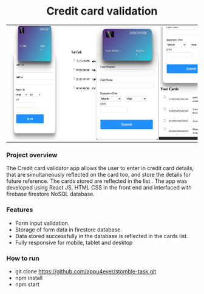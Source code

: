 <h1 align="center">Credit card validation</h1>

<table>
  <tr>
    <td valign="top"><img src="src/images/Desktop.png" height="300"/></td>
    <td valign="top">
      <div style="display:flex;justify-content:center;">
        <img src="src/images/Mobile-1.png" height="300" />
         <img src="src/images/Mobile-2.png" height="300" />
      </div>
    </td>
  </tr>
</table>

### Project overview
The Credit card validator app allows the user to enter in credit card details, that are simultaneously reflected on the card too, 
and store the details for future reference. The cards stored are reflected in the list . The app was developed using React JS, HTML 
CSS in the front end and interfaced with firebase firestore NoSQL database.

### Features
- Form input validation.
- Storage of form data in firestore database.
- Data stored successfully in the database is reflected in the cards list.
- Fully responsive for mobile, tablet and desktop

### How to run
- git clone https://github.com/appu4ever/stomble-task.git
- npm install
- npm start
